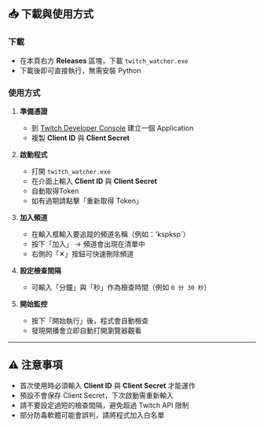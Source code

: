 ## 📥 下載與使用方式

### 下載
- 在本頁右方 **Releases** 區塊，下載 `twitch_watcher.exe`  
- 下載後即可直接執行，無需安裝 Python  

### 使用方式
1. **準備憑證**  
   - 到 [Twitch Developer Console](https://dev.twitch.tv/console/apps) 建立一個 Application  
   - 複製 **Client ID** 與 **Client Secret**  

2. **啟動程式**  
   - 打開 `twitch_watcher.exe`  
   - 在介面上輸入 **Client ID** 與 **Client Secret**  
   - 自動取得Token
   - 如有過期請點擊「重新取得 Token」  

4. **加入頻道**  
   - 在輸入框輸入要追蹤的頻道名稱（例如：'kspksp`）  
   - 按下「加入」 → 頻道會出現在清單中  
   - 右側的「✕」按鈕可快速刪除頻道  

5. **設定檢查間隔**  
   - 可輸入「分鐘」與「秒」作為檢查時間（例如 `0 分 30 秒`）  

6. **開始監控**  
   - 按下「開始執行」後，程式會自動檢查  
   - 發現開播會立即自動打開瀏覽器觀看  

---

## ⚠ 注意事項
- 首次使用時必須輸入 **Client ID** 與 **Client Secret** 才能運作  
- 預設不會保存 Client Secret，下次啟動需重新輸入  
- 請不要設定過短的檢查間隔，避免超過 Twitch API 限制  
- 部分防毒軟體可能會誤判，請將程式加入白名單  

